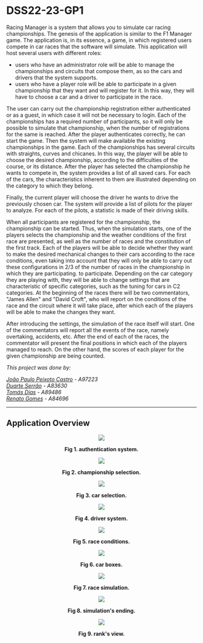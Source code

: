# DSS22-23-GP1

Racing Manager is a system that allows you to simulate car racing championships. The genesis of the application is similar to the F1 Manager game. The application is, in its essence, a game, in which registered users compete in car races that the software will simulate.
This application will host several users with different roles:
  - users who have an administrator role will be able to manage the championships and circuits that compose them, as so the cars and drivers that the system supports.
  - users who have a player role will be able to participate in a given championship that they want and will register for it. In this way, they will have to choose a car and a driver to participate in the race.
  
The user can carry out the championship registration either authenticated or as a guest, in which case it will not be necessary to login.
Each of the championships has a required number of participants, so it will only be possible to simulate that championship, when the number of registrations for the same is reached.
After the player authenticates correctly, he can start the game. Then the system will make available the existing championships in the game. Each of the championships has several circuits with straights, curves and chicanes. In this way, the player will be able to choose the desired championship, according to the difficulties of the course, or its distance.
After the player has selected the championship he wants to compete in, the system provides a list of all saved cars. For each of the cars, the characteristics inherent to them are illustrated depending on the category to which they belong.

Finally, the current player will choose the driver he wants to drive the previously chosen car. The system will provide a list of pilots for the player to analyze. For each of the pilots, a statistic is made of their driving skills.

When all participants are registered for the championship, the championship can be started. Thus, when the simulation starts, one of the players selects the championship and the weather conditions of the first race are presented, as well as the number of races and the constitution of the first track. Each of the players will be able to decide whether they want to make the desired mechanical changes to their cars according to the race conditions, even taking into account that they will only be able to carry out these configurations in 2/3 of the number of races in the championship in which they are participating. to participate. Depending on the car category they are playing with, they will be able to change settings that are characteristic of specific categories, such as the tuning for cars in C2 categories. At the beginning of the races there will be two commentators, "James Allen" and "David Croft", who will report on the conditions of the race and the circuit where it will take place, after which each of the players will be able to make the changes they want.

After introducing the settings, the simulation of the race itself will start. One of the commentators will report all the events of the race, namely overtaking, accidents, etc. After the end of each of the races, the commentator will present the final positions in which each of the players managed to reach. On the other hand, the scores of each player for the given championship are being counted.

<i>This project was done by:

[João Paulo Peixoto Castro](https://github.com/joaocasr) - A97223 <br />
[Duarte Serrão](https://github.com/DuarteSerrao) - A83630 <br />
[Tomás Dias](https://github.com/TrueEoM) - A89486 <br />
[Renato Gomes](https://github.com/Reinas2899) - A84696 <br />
</i>
***

Application Overview
------
<p align="center">
  <img src="fase3/DSS-G1-FASE3/images/dsssim1.JPG"/>
</p>
<p align="center">
  <b>Fig 1. authentication system. </b>
</p> 

<p align="center">
  <img src="fase3/DSS-G1-FASE3/images/dsssim2.JPG"/>
</p>
<p align="center">
  <b>Fig 2. championship selection. </b>
</p> 

<p align="center">
  <img src="fase3/DSS-G1-FASE3/images/dsssim3.JPG"/>
</p>
<p align="center">
  <b>Fig 3. car selection. </b>
</p> 

<p align="center">
  <img src="fase3/DSS-G1-FASE3/images/dsssim4.JPG"/>
</p>
<p align="center">
  <b>Fig 4. driver system. </b>
</p> 

<p align="center">
  <img src="fase3/DSS-G1-FASE3/images/siu1.JPG"/>
</p>
<p align="center">
  <b>Fig 5. race conditions. </b>
</p> 

<p align="center">
  <img src="fase3/DSS-G1-FASE3/images/siu2.JPG"/>
</p>
<p align="center">
  <b>Fig 6. car boxes. </b>
</p> 

<p align="center">
  <img src="fase3/DSS-G1-FASE3/images/corrida.JPG"/>
</p>
<p align="center">
  <b>Fig 7. race simulation. </b>
</p> 

<p align="center">
  <img src="fase3/DSS-G1-FASE3/images/corridafinal.JPG"/>
</p>
<p align="center">
  <b>Fig 8. simulation's ending. </b>
</p> 

<p align="center">
  <img src="fase3/DSS-G1-FASE3/images/rank.JPG"/>
</p>
<p align="center">
  <b>Fig 9. rank's view. </b>
</p> 


